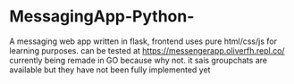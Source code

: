 # MessagingApp-Python-
A messaging web app written in flask, frontend uses pure html/css/js for learning purposes.
can be tested at https://messengerapp.oliverfh.repl.co/
currently being remade in GO because why not.
it sais groupchats are available but they have not been fully implemented yet
